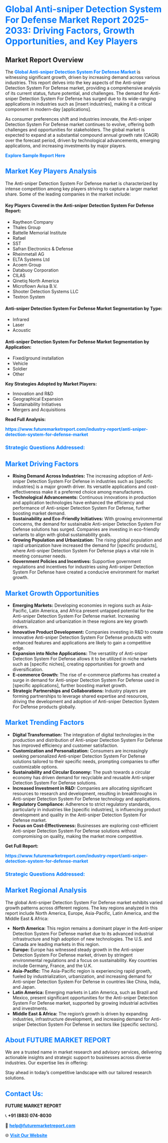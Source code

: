 <h1 style="color: #007BFF;">Global Anti-sniper Detection System For Defense Market Report 2025-2033: Driving Factors, Growth Opportunities, and Key Players</h1>

<section id="overview">
<h2>Market Report Overview</h2>
<p>The <a href="https://www.futuremarketreport.com/industry-report/anti-sniper-detection-system-for-defense-market" style="color: #007BFF; text-decoration: none;"><strong>Global Anti-sniper Detection System For Defense Market</strong></a> is witnessing significant growth, driven by increasing demand across various industries. This report delves into the key aspects of the Anti-sniper Detection System For Defense market, providing a comprehensive analysis of its current status, future potential, and challenges. The demand for Anti-sniper Detection System For Defense has surged due to its wide-ranging applications in industries such as [insert industries], making it a critical component in modern-day [applications].</p>
<p>As consumer preferences shift and industries innovate, the Anti-sniper Detection System For Defense market continues to evolve, offering both challenges and opportunities for stakeholders. The global market is expected to expand at a substantial compound annual growth rate (CAGR) over the forecast period, driven by technological advancements, emerging applications, and increasing investments by major players.</p>
</section>

<section id="overview">
<p><a href="https://www.futuremarketreport.com/request-sample/reportId=100445" style="color: #007BFF; text-decoration: none;"><strong>Explore Sample Report Here</strong></a></p>
</section>

<section id="key-players">
<h2 style="color: #007BFF;">Market Key Players Analysis</h2>
<p>The Anti-sniper Detection System For Defense market is characterized by intense competition among key players striving to capture a larger market share. Some of the leading companies in the market include:</p>
<h4>Key Players Covered in the Anti-sniper Detection System For Defense Report:</h4>
<ul><li>Raytheon Company</li><li>Thales Group</li><li>Battelle Memorial Institute</li><li>Rafael</li><li>SST</li><li>Safran Electronics &amp; Defense</li><li>Rheinmetall AG</li><li>ELTA Systems Ltd</li><li>Acoem Group</li><li>Databuoy Corporation</li><li>CILAS</li><li>Qinetiq North America</li><li>Microflown Avisa B.V.</li><li>Shooter Detection Systems LLC</li><li>Textron System</li></ul>
<h4>Anti-sniper Detection System For Defense Market Segmentation by Type:</h4>
<ul><li>Infrared</li><li>Laser</li><li>Acoustic</li></ul>

<h4>Anti-sniper Detection System For Defense Market Segmentation by Application:</h4>
<ul><li>Fixed/ground installation</li><li>Vehicle</li><li>Soldier</li><li>Other</li></ul>
<p><strong>Key Strategies Adopted by Market Players:</strong></p>
<ul>
<li>Innovation and R&D</li>
<li>Geographical Expansion</li>
<li>Sustainability Initiatives</li>
<li>Mergers and Acquisitions</li>
</ul>
</section>

<section>
<p><strong>Read Full Analysis: </strong></p><a href="https://www.futuremarketreport.com/industry-report/anti-sniper-detection-system-for-defense-market" style="color: #007BFF; text-decoration: none;"><strong>https://www.futuremarketreport.com/industry-report/anti-sniper-detection-system-for-defense-market</strong></a>
<h3 style="color: #007BFF;">Strategic Questions Addressed:</h3>
</section>

<section id="driving-factors">
<h2 style="color: #007BFF;">Market Driving Factors</h2>
<ul>
<li><strong>Rising Demand Across Industries:</strong> The increasing adoption of Anti-sniper Detection System For Defense in industries such as [specific industries] is a major growth driver. Its versatile applications and cost-effectiveness make it a preferred choice among manufacturers.</li>
<li><strong>Technological Advancements:</strong> Continuous innovations in production and application technologies have enhanced the efficiency and performance of Anti-sniper Detection System For Defense, further boosting market demand.</li>
<li><strong>Sustainability and Eco-Friendly Initiatives:</strong> With growing environmental concerns, the demand for sustainable Anti-sniper Detection System For Defense solutions has surged. Companies are investing in eco-friendly variants to align with global sustainability goals.</li>
<li><strong>Growing Population and Urbanization:</strong> The rising global population and rapid urbanization have increased the demand for [specific products], where Anti-sniper Detection System For Defense plays a vital role in meeting consumer needs.</li>
<li><strong>Government Policies and Incentives:</strong> Supportive government regulations and incentives for industries using Anti-sniper Detection System For Defense have created a conducive environment for market growth.</li>
</ul>
</section>

<section id="growth-opportunities">
<h2 style="color: #007BFF;">Market Growth Opportunities</h2>
<ul>
<li><strong>Emerging Markets:</strong> Developing economies in regions such as Asia-Pacific, Latin America, and Africa present untapped potential for the Anti-sniper Detection System For Defense market. Increasing industrialization and urbanization in these regions are key growth drivers.</li>
<li><strong>Innovative Product Development:</strong> Companies investing in R&D to create innovative Anti-sniper Detection System For Defense products with enhanced features and applications are likely to gain a competitive edge.</li>
<li><strong>Expansion into Niche Applications:</strong> The versatility of Anti-sniper Detection System For Defense allows it to be utilized in niche markets such as [specific niches], creating opportunities for growth and diversification.</li>
<li><strong>E-commerce Growth:</strong> The rise of e-commerce platforms has created a surge in demand for Anti-sniper Detection System For Defense used in [specific applications], further boosting market growth.</li>
<li><strong>Strategic Partnerships and Collaborations:</strong> Industry players are forming partnerships to leverage shared expertise and resources, driving the development and adoption of Anti-sniper Detection System For Defense products globally.</li>
</ul>
</section>

<section id="trending-factors">
<h2 style="color: #007BFF;">Market Trending Factors</h2>
<ul>
<li><strong>Digital Transformation:</strong> The integration of digital technologies in the production and distribution of Anti-sniper Detection System For Defense has improved efficiency and customer satisfaction.</li>
<li><strong>Customization and Personalization:</strong> Consumers are increasingly seeking personalized Anti-sniper Detection System For Defense solutions tailored to their specific needs, prompting companies to offer customizable options.</li>
<li><strong>Sustainability and Circular Economy:</strong> The push towards a circular economy has driven demand for recyclable and reusable Anti-sniper Detection System For Defense solutions.</li>
<li><strong>Increased Investment in R&D:</strong> Companies are allocating significant resources to research and development, resulting in breakthroughs in Anti-sniper Detection System For Defense technology and applications.</li>
<li><strong>Regulatory Compliance:</strong> Adherence to strict regulatory standards, particularly in industries like [specific industries], is influencing product development and quality in the Anti-sniper Detection System For Defense market.</li>
<li><strong>Focus on Cost-Effectiveness:</strong> Businesses are exploring cost-efficient Anti-sniper Detection System For Defense solutions without compromising on quality, making the market more competitive.</li>
</ul>
</section>

<section>
<p><strong>Get Full Report: </strong></p><a href="https://www.futuremarketreport.com/industry-report/anti-sniper-detection-system-for-defense-market" style="color: #007BFF; text-decoration: none;"><strong>https://www.futuremarketreport.com/industry-report/anti-sniper-detection-system-for-defense-market</strong></a>
<h3 style="color: #007BFF;">Strategic Questions Addressed:</h3>
</section>


<section id="regional-analysis">
<h2 style="color: #007BFF;">Market Regional Analysis</h2>
<p>The global Anti-sniper Detection System For Defense market exhibits varied growth patterns across different regions. The key regions analyzed in this report include North America, Europe, Asia-Pacific, Latin America, and the Middle East & Africa:</p>
<ul>
<li><strong>North America:</strong> This region remains a dominant player in the Anti-sniper Detection System For Defense market due to its advanced industrial infrastructure and high adoption of new technologies. The U.S. and Canada are leading markets in this region.</li>
<li><strong>Europe:</strong> Europe has witnessed steady growth in the Anti-sniper Detection System For Defense market, driven by stringent environmental regulations and a focus on sustainability. Key countries include Germany, France, and the U.K.</li>
<li><strong>Asia-Pacific:</strong> The Asia-Pacific region is experiencing rapid growth, fueled by industrialization, urbanization, and increasing demand for Anti-sniper Detection System For Defense in countries like China, India, and Japan.</li>
<li><strong>Latin America:</strong> Emerging markets in Latin America, such as Brazil and Mexico, present significant opportunities for the Anti-sniper Detection System For Defense market, supported by growing industrial activities and investments.</li>
<li><strong>Middle East & Africa:</strong> The region’s growth is driven by expanding industries, infrastructure development, and increasing demand for Anti-sniper Detection System For Defense in sectors like [specific sectors].</li>
</ul>
</section>

<footer>
<h2 style="color: #007BFF;">About FUTURE MARKET REPORT</h2>
<p>We are a trusted name in market research and advisory services, delivering actionable insights and strategic support to businesses across diverse industries. Our expertise lies in offering:</p>

<p>Stay ahead in today’s competitive landscape with our tailored research solutions.</p>

<h2 style="color: #007BFF;">Contact Us:</h2>
<p><strong>FUTURE MARKET REPORT</strong></p>
<p>📞 <strong>+91 (883) 074-8030</strong></p>
<p>📧 <strong><a href="mailto:help@futuremarketreport.com" style="color: #007BFF;">help@futuremarketreport.com</a></strong></p>
<p>🌐 <strong><a href="https://www.futuremarketreport.com/" style="color: #007BFF;">Visit Our Website</a></strong></p>
</footer>